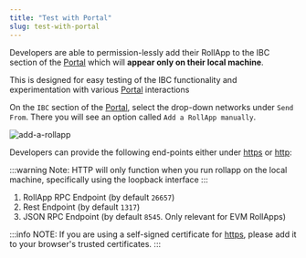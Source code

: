 ```yaml
---
title: "Test with Portal"
slug: test-with-portal
---
```


Developers are able to permission-lessly add their RollApp to the IBC section of the [Portal](https://portal.dymension.xyz/) which will **appear only on their local machine**. 

This is designed for easy testing of the IBC functionality and experimentation with various [Portal](https://portal.dymension.xyz/) interactions

On the `IBC` section of the [Portal](https://portal.dymension.xyz/), select the drop-down networks under `Send From`. There you will see an option called `Add a RollApp manually`.

<div class="image-container-secondary">
    <img class="image--primary" src={require('@site/static/img/add-a-rollapp-manually.png').default} alt="add-a-rollapp" />
</div>

Developers can provide the following end-points either under [https](https://en.wikipedia.org/wiki/HTTPS) or [http](https://en.wikipedia.org/wiki/HTTP):

:::warning Note:
HTTP will only function when you run rollapp on the local machine, specifically using the loopback interface
:::

1. RollApp RPC Endpoint (by default `26657`)
2. Rest Endpoint (by default `1317`)
3. JSON RPC Endpoint (by default `8545`. Only relevant for EVM RollApps)

:::info NOTE:
If you are using a self-signed certificate for [https](https://en.wikipedia.org/wiki/HTTPS), please add it to your browser's trusted certificates.
:::
